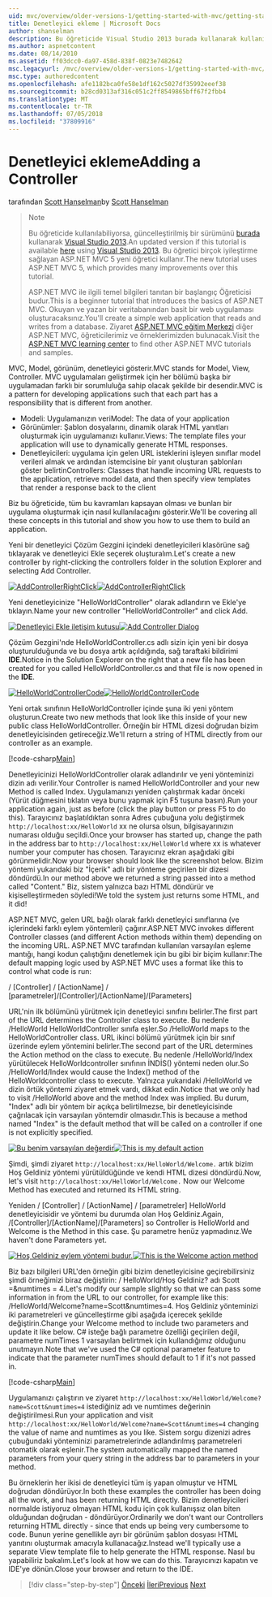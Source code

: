 ```yaml
---
uid: mvc/overview/older-versions-1/getting-started-with-mvc/getting-started-with-mvc-part2
title: Denetleyici ekleme | Microsoft Docs
author: shanselman
description: Bu öğreticide Visual Studio 2013 burada kullanarak kullanılabiliyorsa, güncelleştirilmiş bir sürüm. Yeni t birçok iyileştirme sağlayan ASP.NET MVC 5 öğreticide...
ms.author: aspnetcontent
ms.date: 08/14/2010
ms.assetid: ff03dcc0-da97-458d-838f-0823e7482642
msc.legacyurl: /mvc/overview/older-versions-1/getting-started-with-mvc/getting-started-with-mvc-part2
msc.type: authoredcontent
ms.openlocfilehash: afe1182bca0fe58e1df162c5027df35992eeef38
ms.sourcegitcommit: b28cd0313af316c051c2ff8549865bff67f2fbb4
ms.translationtype: MT
ms.contentlocale: tr-TR
ms.lasthandoff: 07/05/2018
ms.locfileid: "37809916"
---
```

<a name="adding-a-controller"></a><span data-ttu-id="f5e10-104">Denetleyici ekleme</span><span class="sxs-lookup"><span data-stu-id="f5e10-104">Adding a Controller</span></span>
====================
<span data-ttu-id="f5e10-105">tarafından [Scott Hanselman](https://github.com/shanselman)</span><span class="sxs-lookup"><span data-stu-id="f5e10-105">by [Scott Hanselman](https://github.com/shanselman)</span></span>

> > [!NOTE]
> > <span data-ttu-id="f5e10-106">Bu öğreticide kullanılabiliyorsa, güncelleştirilmiş bir sürümünü [burada](../../getting-started/introduction/getting-started.md) kullanarak [Visual Studio 2013](https://www.microsoft.com/visualstudio/eng/2013-downloads).</span><span class="sxs-lookup"><span data-stu-id="f5e10-106">An updated version if this tutorial is available [here](../../getting-started/introduction/getting-started.md) using [Visual Studio 2013](https://www.microsoft.com/visualstudio/eng/2013-downloads).</span></span> <span data-ttu-id="f5e10-107">Bu öğretici birçok iyileştirme sağlayan ASP.NET MVC 5 yeni öğretici kullanır.</span><span class="sxs-lookup"><span data-stu-id="f5e10-107">The new tutorial uses ASP.NET MVC 5, which provides many improvements over this tutorial.</span></span>
> 
> 
> <span data-ttu-id="f5e10-108">ASP.NET MVC ile ilgili temel bilgileri tanıtan bir başlangıç Öğreticisi budur.</span><span class="sxs-lookup"><span data-stu-id="f5e10-108">This is a beginner tutorial that introduces the basics of ASP.NET MVC.</span></span> <span data-ttu-id="f5e10-109">Okuyan ve yazan bir veritabanından basit bir web uygulaması oluşturacaksınız.</span><span class="sxs-lookup"><span data-stu-id="f5e10-109">You'll create a simple web application that reads and writes from a database.</span></span> <span data-ttu-id="f5e10-110">Ziyaret [ASP.NET MVC eğitim Merkezi](../../../index.md) diğer ASP.NET MVC, öğreticilerimiz ve örneklerimizden bulunacak.</span><span class="sxs-lookup"><span data-stu-id="f5e10-110">Visit the [ASP.NET MVC learning center](../../../index.md) to find other ASP.NET MVC tutorials and samples.</span></span>


<span data-ttu-id="f5e10-111">MVC, Model, görünüm, denetleyici gösterir.</span><span class="sxs-lookup"><span data-stu-id="f5e10-111">MVC stands for Model, View, Controller.</span></span> <span data-ttu-id="f5e10-112">MVC uygulamaları geliştirmek için her bölümü başka bir uygulamadan farklı bir sorumluluğa sahip olacak şekilde bir desendir.</span><span class="sxs-lookup"><span data-stu-id="f5e10-112">MVC is a pattern for developing applications such that each part has a responsibility that is different from another.</span></span>

- <span data-ttu-id="f5e10-113">Modeli: Uygulamanızın veri</span><span class="sxs-lookup"><span data-stu-id="f5e10-113">Model: The data of your application</span></span>
- <span data-ttu-id="f5e10-114">Görünümler: Şablon dosyalarını, dinamik olarak HTML yanıtları oluşturmak için uygulamanızı kullanır.</span><span class="sxs-lookup"><span data-stu-id="f5e10-114">Views: The template files your application will use to dynamically generate HTML responses.</span></span>
- <span data-ttu-id="f5e10-115">Denetleyicileri: uygulama için gelen URL isteklerini işleyen sınıflar model verileri almak ve ardından istemcisine bir yanıt oluşturan şablonları göster belirtin</span><span class="sxs-lookup"><span data-stu-id="f5e10-115">Controllers: Classes that handle incoming URL requests to the application, retrieve model data, and then specify view templates that render a response back to the client</span></span>

<span data-ttu-id="f5e10-116">Biz bu öğreticide, tüm bu kavramları kapsayan olması ve bunları bir uygulama oluşturmak için nasıl kullanılacağını gösterir.</span><span class="sxs-lookup"><span data-stu-id="f5e10-116">We'll be covering all these concepts in this tutorial and show you how to use them to build an application.</span></span>

<span data-ttu-id="f5e10-117">Yeni bir denetleyici Çözüm Gezgini içindeki denetleyicileri klasörüne sağ tıklayarak ve denetleyici Ekle seçerek oluşturalım.</span><span class="sxs-lookup"><span data-stu-id="f5e10-117">Let's create a new controller by right-clicking the controllers folder in the solution Explorer and selecting Add Controller.</span></span>

<span data-ttu-id="f5e10-118">[![AddControllerRightClick](getting-started-with-mvc-part2/_static/image2.png)](getting-started-with-mvc-part2/_static/image1.png)</span><span class="sxs-lookup"><span data-stu-id="f5e10-118">[![AddControllerRightClick](getting-started-with-mvc-part2/_static/image2.png)](getting-started-with-mvc-part2/_static/image1.png)</span></span>

<span data-ttu-id="f5e10-119">Yeni denetleyicinize "HelloWorldController" olarak adlandırın ve Ekle'ye tıklayın.</span><span class="sxs-lookup"><span data-stu-id="f5e10-119">Name your new controller "HelloWorldController" and click Add.</span></span>

<span data-ttu-id="f5e10-120">[![Denetleyici Ekle iletişim kutusu](getting-started-with-mvc-part2/_static/image4.png)](getting-started-with-mvc-part2/_static/image3.png)</span><span class="sxs-lookup"><span data-stu-id="f5e10-120">[![Add Controller Dialog](getting-started-with-mvc-part2/_static/image4.png)](getting-started-with-mvc-part2/_static/image3.png)</span></span>

<span data-ttu-id="f5e10-121">Çözüm Gezgini'nde HelloWorldController.cs adlı sizin için yeni bir dosya oluşturulduğunda ve bu dosya artık açıldığında, sağ taraftaki bildirimi **IDE**.</span><span class="sxs-lookup"><span data-stu-id="f5e10-121">Notice in the Solution Explorer on the right that a new file has been created for you called HelloWorldController.cs and that file is now opened in the **IDE**.</span></span>

<span data-ttu-id="f5e10-122">[![HelloWorldControllerCode](getting-started-with-mvc-part2/_static/image6.png)](getting-started-with-mvc-part2/_static/image5.png)</span><span class="sxs-lookup"><span data-stu-id="f5e10-122">[![HelloWorldControllerCode](getting-started-with-mvc-part2/_static/image6.png)](getting-started-with-mvc-part2/_static/image5.png)</span></span>

<span data-ttu-id="f5e10-123">Yeni ortak sınıfının HelloWorldController içinde şuna iki yeni yöntem oluşturun.</span><span class="sxs-lookup"><span data-stu-id="f5e10-123">Create two new methods that look like this inside of your new public class HelloWorldController.</span></span> <span data-ttu-id="f5e10-124">Örneğin bir HTML dizesi doğrudan bizim denetleyicisinden getireceğiz.</span><span class="sxs-lookup"><span data-stu-id="f5e10-124">We'll return a string of HTML directly from our controller as an example.</span></span>

[!code-csharp[Main](getting-started-with-mvc-part2/samples/sample1.cs)]

<span data-ttu-id="f5e10-125">Denetleyicinizi HelloWorldController olarak adlandırılır ve yeni yönteminizi dizin adı verilir.</span><span class="sxs-lookup"><span data-stu-id="f5e10-125">Your Controller is named HelloWorldController and your new Method is called Index.</span></span> <span data-ttu-id="f5e10-126">Uygulamanızı yeniden çalıştırmak kadar önceki (Yürüt düğmesini tıklatın veya bunu yapmak için F5 tuşuna basın).</span><span class="sxs-lookup"><span data-stu-id="f5e10-126">Run your application again, just as before (click the play button or press F5 to do this).</span></span> <span data-ttu-id="f5e10-127">Tarayıcınız başlatıldıktan sonra Adres çubuğuna yolu değiştirmek `http://localhost:xx/HelloWorld` xx ne olursa olsun, bilgisayarınızın numarası olduğu seçildi.</span><span class="sxs-lookup"><span data-stu-id="f5e10-127">Once your browser has started up, change the path in the address bar to `http://localhost:xx/HelloWorld` where xx is whatever number your computer has chosen.</span></span> <span data-ttu-id="f5e10-128">Tarayıcınız ekran aşağıdaki gibi görünmelidir.</span><span class="sxs-lookup"><span data-stu-id="f5e10-128">Now your browser should look like the screenshot below.</span></span> <span data-ttu-id="f5e10-129">Bizim yöntemi yukarıdaki biz "İçerik" adlı bir yönteme geçirilen bir dizesi döndürdü.</span><span class="sxs-lookup"><span data-stu-id="f5e10-129">In our method above we returned a string passed into a method called "Content."</span></span> <span data-ttu-id="f5e10-130">Biz, sistem yalnızca bazı HTML döndürür ve kişiselleştirmeden söyledi!</span><span class="sxs-lookup"><span data-stu-id="f5e10-130">We told the system just returns some HTML, and it did!</span></span>

<span data-ttu-id="f5e10-131">ASP.NET MVC, gelen URL bağlı olarak farklı denetleyici sınıflarına (ve içlerindeki farklı eylem yöntemleri) çağırır.</span><span class="sxs-lookup"><span data-stu-id="f5e10-131">ASP.NET MVC invokes different Controller classes (and different Action methods within them) depending on the incoming URL.</span></span> <span data-ttu-id="f5e10-132">ASP.NET MVC tarafından kullanılan varsayılan eşleme mantığı, hangi kodun çalıştığını denetlemek için bu gibi bir biçim kullanır:</span><span class="sxs-lookup"><span data-stu-id="f5e10-132">The default mapping logic used by ASP.NET MVC uses a format like this to control what code is run:</span></span>

<span data-ttu-id="f5e10-133">/ [Controller] / [ActionName] / [parametreler]</span><span class="sxs-lookup"><span data-stu-id="f5e10-133">/[Controller]/[ActionName]/[Parameters]</span></span>

<span data-ttu-id="f5e10-134">URL'nin ilk bölümünü yürütmek için denetleyici sınıfını belirler.</span><span class="sxs-lookup"><span data-stu-id="f5e10-134">The first part of the URL determines the Controller class to execute.</span></span> <span data-ttu-id="f5e10-135">Bu nedenle /HelloWorld HelloWorldController sınıfa eşler.</span><span class="sxs-lookup"><span data-stu-id="f5e10-135">So /HelloWorld maps to the HelloWorldController class.</span></span> <span data-ttu-id="f5e10-136">URL ikinci bölümü yürütmek için bir sınıf üzerinde eylem yöntemini belirler.</span><span class="sxs-lookup"><span data-stu-id="f5e10-136">The second part of the URL determines the Action method on the class to execute.</span></span> <span data-ttu-id="f5e10-137">Bu nedenle /HelloWorld/Index yürütülecek HelloWorldcontroller sınıfının İNDİS() yöntemi neden olur.</span><span class="sxs-lookup"><span data-stu-id="f5e10-137">So /HelloWorld/Index would cause the Index() method of the HelloWorldcontroller class to execute.</span></span> <span data-ttu-id="f5e10-138">Yalnızca yukarıdaki /HelloWorld ve dizin örtük yöntemi ziyaret etmek vardı, dikkat edin.</span><span class="sxs-lookup"><span data-stu-id="f5e10-138">Notice that we only had to visit /HelloWorld above and the method Index was implied.</span></span> <span data-ttu-id="f5e10-139">Bu durum, "Index" adlı bir yöntem bir açıkça belirtilmezse, bir denetleyicisinde çağrılacak için varsayılan yöntemdir olmasıdır.</span><span class="sxs-lookup"><span data-stu-id="f5e10-139">This is because a method named "Index" is the default method that will be called on a controller if one is not explicitly specified.</span></span>

<span data-ttu-id="f5e10-140">[![Bu benim varsayılan değerdir](getting-started-with-mvc-part2/_static/image8.png)](getting-started-with-mvc-part2/_static/image7.png)</span><span class="sxs-lookup"><span data-stu-id="f5e10-140">[![This is my default action](getting-started-with-mvc-part2/_static/image8.png)](getting-started-with-mvc-part2/_static/image7.png)</span></span>

<span data-ttu-id="f5e10-141">Şimdi, şimdi ziyaret `http://localhost:xx/HelloWorld/Welcome.` artık bizim Hoş Geldiniz yöntemi yürütüldüğünde ve kendi HTML dizesi döndürdü.</span><span class="sxs-lookup"><span data-stu-id="f5e10-141">Now, let's visit `http://localhost:xx/HelloWorld/Welcome.` Now our Welcome Method has executed and returned its HTML string.</span></span>

<span data-ttu-id="f5e10-142">Yeniden / [Controller] / [ActionName] / [parametreler] HelloWorld denetleyicisidir ve yöntemi bu durumda olan Hoş Geldiniz.</span><span class="sxs-lookup"><span data-stu-id="f5e10-142">Again, /[Controller]/[ActionName]/[Parameters] so Controller is HelloWorld and Welcome is the Method in this case.</span></span> <span data-ttu-id="f5e10-143">Şu parametre henüz yapmadınız.</span><span class="sxs-lookup"><span data-stu-id="f5e10-143">We haven't done Parameters yet.</span></span>

<span data-ttu-id="f5e10-144">[![Hoş Geldiniz eylem yöntemi budur.](getting-started-with-mvc-part2/_static/image10.png)](getting-started-with-mvc-part2/_static/image9.png)</span><span class="sxs-lookup"><span data-stu-id="f5e10-144">[![This is the Welcome action method](getting-started-with-mvc-part2/_static/image10.png)](getting-started-with-mvc-part2/_static/image9.png)</span></span>

<span data-ttu-id="f5e10-145">Biz bazı bilgileri URL'den örneğin gibi bizim denetleyicisine geçirebilirsiniz şimdi örneğimizi biraz değiştirin: / HelloWorld/Hoş Geldiniz? adı Scott =&amp;numtimes = 4.</span><span class="sxs-lookup"><span data-stu-id="f5e10-145">Let's modify our sample slightly so that we can pass some information in from the URL to our controller, for example like this: /HelloWorld/Welcome?name=Scott&amp;numtimes=4.</span></span> <span data-ttu-id="f5e10-146">Hoş Geldiniz yönteminizi iki parametreleri ve güncelleştirme gibi aşağıda içerecek şekilde değiştirin.</span><span class="sxs-lookup"><span data-stu-id="f5e10-146">Change your Welcome method to include two parameters and update it like below.</span></span> <span data-ttu-id="f5e10-147">C# isteğe bağlı parametre özelliği geçirilen değil, parametre numTimes 1 varsayılan belirtmek için kullandığımız olduğunu unutmayın.</span><span class="sxs-lookup"><span data-stu-id="f5e10-147">Note that we've used the C# optional parameter feature to indicate that the parameter numTimes should default to 1 if it's not passed in.</span></span>

[!code-csharp[Main](getting-started-with-mvc-part2/samples/sample2.cs)]

<span data-ttu-id="f5e10-148">Uygulamanızı çalıştırın ve ziyaret `http://localhost:xx/HelloWorld/Welcome?name=Scott&numtimes=4` istediğiniz adı ve numtimes değerinin değiştirilmesi.</span><span class="sxs-lookup"><span data-stu-id="f5e10-148">Run your application and visit `http://localhost:xx/HelloWorld/Welcome?name=Scott&numtimes=4` changing the value of name and numtimes as you like.</span></span> <span data-ttu-id="f5e10-149">Sistem sorgu dizenizi adres çubuğundaki yönteminizi parametrelerinde adlandırılmış parametreleri otomatik olarak eşlenir.</span><span class="sxs-lookup"><span data-stu-id="f5e10-149">The system automatically mapped the named parameters from your query string in the address bar to parameters in your method.</span></span>

<span data-ttu-id="f5e10-150">Bu örneklerin her ikisi de denetleyici tüm iş yapan olmuştur ve HTML doğrudan döndürüyor.</span><span class="sxs-lookup"><span data-stu-id="f5e10-150">In both these examples the controller has been doing all the work, and has been returning HTML directly.</span></span> <span data-ttu-id="f5e10-151">Bizim denetleyicileri normalde istiyoruz olmayan HTML kodu için çok kullanışsız olan biten olduğundan doğrudan - döndürüyor.</span><span class="sxs-lookup"><span data-stu-id="f5e10-151">Ordinarily we don't want our Controllers returning HTML directly - since that ends up being very cumbersome to code.</span></span> <span data-ttu-id="f5e10-152">Bunun yerine genellikle ayrı bir görünüm şablon dosyası HTML yanıtını oluşturmak amacıyla kullanacağız.</span><span class="sxs-lookup"><span data-stu-id="f5e10-152">Instead we'll typically use a separate View template file to help generate the HTML response.</span></span> <span data-ttu-id="f5e10-153">Nasıl bu yapabiliriz bakalım.</span><span class="sxs-lookup"><span data-stu-id="f5e10-153">Let's look at how we can do this.</span></span> <span data-ttu-id="f5e10-154">Tarayıcınızı kapatın ve IDE'ye dönün.</span><span class="sxs-lookup"><span data-stu-id="f5e10-154">Close your browser and return to the IDE.</span></span>

> [!div class="step-by-step"]
> <span data-ttu-id="f5e10-155">[Önceki](getting-started-with-mvc-part1.md)
> [İleri](getting-started-with-mvc-part3.md)</span><span class="sxs-lookup"><span data-stu-id="f5e10-155">[Previous](getting-started-with-mvc-part1.md)
[Next](getting-started-with-mvc-part3.md)</span></span>

